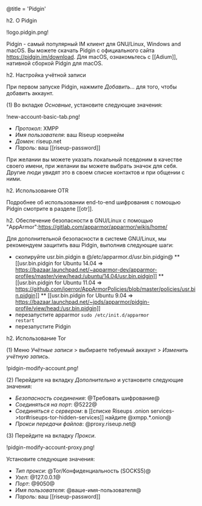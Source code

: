 @title = 'Pidgin'

h2. О Pidgin

!logo.pidgin.png!

Pidgin - самый популярный IM клиент для GNU/Linux, Windows and  macOS. Вы можете скачать Pidgin с официального сайта https://pidgin.im/download. Для macOS, ознакомьтесь с [[Adium]], нативной сборкой Pidgin для macOS.

h2. Настройка учётной записи

При первом запуске Pidgin, нажмите *Добавить...* для того, чтобы добавить аккаунт.

(1) Во вкладке *Основные*, установите следующие значения:

!new-account-basic-tab.png!

* *Протокол*: XMPP
* *Имя пользователя*: ваш Riseup юзернейм
* *Домен*: riseup.net
* *Пароль*: ваш [[riseup-password]]

При желании вы можете указать локальный псевдоним в качестве своего имени, при желании вы можете выбрать значок для себя. Другие люди увидят это в своем списке контактов и при общении с ними.

h2. Использование OTR

Подробнее об использовании end-to-end шифрования с помощью Pidgin смотрите в разделе [[otr]].

h2. Обеспечение безопасности в GNU/Linux с помощью "AppArmor":https://gitlab.com/apparmor/apparmor/wikis/home/

Для дополнительной безопасности в системе GNU/Linux, мы рекомендуем защитить ваш Pidgin, выполнив следующие шаги:

* скопируйте usr.bin.pidgin в @/etc/apparmor.d/usr.bin.pidgin@
** [[usr.bin.pidgin for Ubuntu 14.04 => https://bazaar.launchpad.net/~apparmor-dev/apparmor-profiles/master/view/head:/ubuntu/14.04/usr.bin.pidgin]]
** [[usr.bin.pidgin for Ubuntu 11.04 => https://github.com/ioerror/AppArmorPolicies/blob/master/policies/usr.bin.pidgin]]
** [[usr.bin.pidgin for Ubuntu 9.04 => https://bazaar.launchpad.net/~jpds/apparmor/pidgin-profile/view/head:/usr.bin.pidgin]]
* перезапустите apparmor
<code>sudo /etc/init.d/apparmor restart</code>
* перезапустите Pidgin

h2. Использование Tor

(1) Меню *Учётные записи* > выбираете тебуемый аккаунт > *Изменить учётную запись*.

!pidgin-modify-account.png!

(2) Перейдите на вкладку *Дополнительно* и установите следующие значения:

* *Безопасность соединения*: @Требовать шифрование@
* *Соединяться на порт*: @5222@
* *Соединяться с сервером*: в [[списке Riseups .onion services->tor#riseups-tor-hidden-services]] найдите @xmpp.*.onion@
* *Прокси передачи файлов*: @proxy.riseup.net@

(3) Перейдите на вкладку *Прокси*.

!pidgin-modify-account-proxy.png!

Установите следующие значения:
* *Тип прокси*: @Tor/Конфиденциальность (SOCKS5)@
* *Узел*: @127.0.0.1@
* *Порт*: @9050@
* *Имя пользователя*: @ваше-имя-пользователя@
* *Пароль*: ваш [[riseup-password]]
